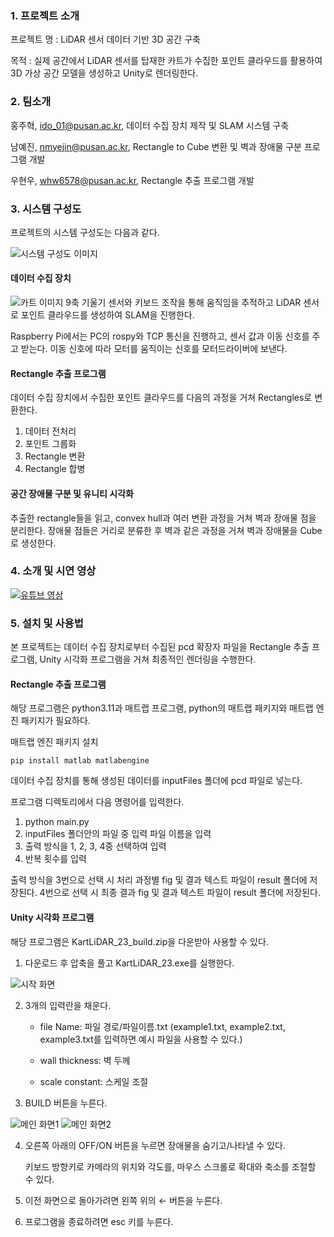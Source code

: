 ### 1. 프로젝트 소개

프로젝트 명 : LiDAR 센서 데이터 기반 3D 공간 구축

목적 : 실제 공간에서 LiDAR 센서를 탑재한 카트가 수집한 포인트 클라우드를 활용하여 3D 가상 공간 모델을 생성하고 Unity로 렌더링한다.

### 2. 팀소개

홍주혁, ido_01@pusan.ac.kr, 데이터 수집 장치 제작 및 SLAM 시스템 구축

남예진, nmyejin@pusan.ac.kr, Rectangle to Cube 변환 및 벽과 장애물 구분 프로그램 개발

우현우, whw6578@pusan.ac.kr, Rectangle 추출 프로그램 개발

### 3. 시스템 구성도

프로젝트의 시스템 구성도는 다음과 같다.

![시스템 구성도 이미지](https://github.com/pnucse-capstone/capstone-2023-1-23/assets/102347501/cce5835a-aa81-42cc-a00b-b4a30f43d681)

#### 데이터 수집 장치
![카트 이미지](https://github.com/pnucse-capstone/capstone-2023-1-23/assets/102347501/57fa0e79-2b6d-497d-b5e1-2e2e3637af2d)
9축 기울기 센서와 키보드 조작을 통해 움직임을 추적하고 LiDAR 센서로 포인트 클라우드를 생성하여 SLAM을 진행한다.

Raspberry Pi에서는 PC의 rospy와 TCP 통신을 진행하고, 센서 값과 이동 신호를 주고 받는다. 이동 신호에 따라 모터를 움직이는 신호를 모터드라이버에 보낸다.

#### Rectangle 추출 프로그램
데이터 수집 장치에서 수집한 포인트 클라우드를 다음의 과정을 거쳐 Rectangles로 변환한다.

1. 데이터 전처리
2. 포인트 그룹화
3. Rectangle 변환
4. Rectangle 합병

#### 공간 장애물 구분 및 유니티 시각화
추출한 rectangle들을 읽고, convex hull과 여러 변환 과정을 거쳐 벽과 장애물 점을 분리한다.
장애물 점들은 거리로 분류한 후 벽과 같은 과정을 거쳐 벽과 장애물을 Cube로 생성한다.

### 4. 소개 및 시연 영상

[![유튜브 영상](http://img.youtube.com/vi/_DUv0jyv7Tc/0.jpg)](https://www.youtube.com/watch?v=_DUv0jyv7Tc)

### 5. 설치 및 사용법

본 프로젝트는 데이터 수집 장치로부터 수집된 pcd 확장자 파일을 Rectangle 추출 프로그램, Unity 시각화 프로그램을 거쳐 최종적인 렌더링을 수행한다.

#### Rectangle 추출 프로그램
해당 프로그램은 python3.11과 매트랩 프로그램, python의 매트랩 패키지와 매트랩 엔진 패키지가 필요하다.

매트랩 엔진 패키지 설치

```
pip install matlab matlabengine
```

데이터 수집 장치를 통해 생성된 데이터를 inputFiles 폴더에 pcd 파일로 넣는다.

프로그램 디렉토리에서 다음 명령어를 입력한다.
1. python main.py
2. inputFiles 폴더안의 파일 중 입력 파일 이름을 입력
3. 출력 방식을 1, 2, 3, 4중 선택하여 입력
4. 반복 횟수를 입력

출력 방식을 3번으로 선택 시 처리 과정별 fig 및 결과 텍스트 파일이 result 폴더에 저장된다. 
4번으로 선택 시 최종 결과 fig 및 결과 텍스트 파일이 result 폴더에 저장된다.

#### Unity 시각화 프로그램 
해당 프로그램은 KartLiDAR_23_build.zip을 다운받아 사용할 수 있다.

1. 다운로드 후 압축을 풀고 KartLiDAR_23.exe를 실행한다.

![시작 화면](https://github.com/pnucse-capstone/capstone-2023-1-23/assets/114997956/ede1e939-0f63-4073-80fb-f3ff1e50c437)

2. 3개의 입력란을 채운다.

   * file Name: 파일 경로/파일이름.txt (example1.txt, example2.txt, example3.txt를 입력하면 예시 파일을 사용할 수 있다.)

   * wall thickness: 벽 두께

   * scale constant: 스케일 조절
  
3. BUILD 버튼을 누른다.

![메인 화면1](https://github.com/pnucse-capstone/capstone-2023-1-23/assets/114997956/60871115-403c-4dbf-b373-f35d4a347151)
![메인 화면2](https://github.com/pnucse-capstone/capstone-2023-1-23/assets/114997956/ef0c831f-9f29-4102-a675-188754b81c87)

4. 오른쪽 아래의 OFF/ON 버튼을 누르면 장애물을 숨기고/나타낼 수 있다.

   키보드 방향키로 카메라의 위치와 각도를, 마우스 스크롤로 확대와 축소를 조절할 수 있다.
   
5. 이전 화면으로 돌아가려면 왼쪽 위의 ← 버튼을 누른다.
6. 프로그램을 종료하려면 esc 키를 누른다.
